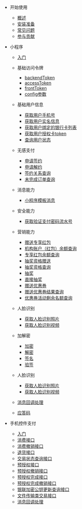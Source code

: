 <!-- docs/_sidebar.md -->

* 开始使用
  * [概述](/v1.5/ "概述 - 云闪付小程序开发SDK | UnionPay")
  * [安装准备](/v1.5/started/install.md "安装准备 - 云闪付小程序开发SDK | UnionPay")
  * [常见问题](/v1.5/started/question.md "常见问题 - 云闪付小程序开发SDK | UnionPay")
  * [参与贡献](/v1.5/started/donate.md "参与贡献 - 云闪付小程序开发SDK | UnionPay")

* 小程序
  * [入门](/v1.5/mini-program/started.md "小程序入门 - 云闪付小程序开发SDK | UnionPay")
  * 基础访问令牌
    * [backendToken](/v1.5/mini-program/base/backendToken.md "获取backendToken - 云闪付小程序开发SDK | UnionPay")
    * [accessToken](/v1.5/mini-program/base/accessToken.md "获取accessToken - 云闪付小程序开发SDK | UnionPay")
    * [frontToken](/v1.5/mini-program/base/frontToken.md "获取frontToken - 云闪付小程序开发SDK | UnionPay")
    * [config参数](/v1.5/mini-program/base/config.md "获取config参数 - 云闪付小程序开发SDK | UnionPay")
  * 基础用户信息
    * [获取用户手机号](/v1.5/mini-program/user/mobile.md "获取用户手机号 - 云闪付小程序开发SDK | UnionPay")
    * [获取用户实名信息](/v1.5/mini-program/user/auth.md "获取用户实名信息 - 云闪付小程序开发SDK | UnionPay")
    * [获取用户绑定的银行卡列表](/v1.5/mini-program/user/card.md "获取用户绑定的银行卡列表（仅限银行小程序使用） - 云闪付小程序开发SDK | UnionPay")
    * [获取用户授权卡token](/v1.5/mini-program/user/cardToken.md "获取用户授权卡token - 云闪付小程序开发SDK | UnionPay")
    * [查询用户状态](/v1.5/mini-program/user/userStatus.md "获取查询用户状态 - 云闪付小程序开发SDK | UnionPay")

  * 无感支付
    * [申请签约](/v1.5/mini-program/contract/apply.md "申请签约 - 云闪付小程序开发SDK | UnionPay")
    * [申请解约](/v1.5/mini-program/contract/relieve.md "申请解约 - 云闪付小程序开发SDK | UnionPay")
    * [签约关系查询](/v1.5/mini-program/contract/signStatus.md "签约关系查询 - 云闪付小程序开发SDK | UnionPay")
    * [未完成订单查询](/v1.5/mini-program/contract/unFinishedOrder.md "未完成订单查询 - 云闪付小程序开发SDK | UnionPay")
  * 消息能力
    * [小程序模板消息](/v1.5/mini-program/message/send.md "小程序模板消息 - 云闪付小程序开发SDK | UnionPay")
  * 安全能力
    * [获取验证支付密码流水号](/v1.5/mini-program/secure/verifyPwd.md "获取验证支付密码流水号 - 云闪付小程序开发SDK | UnionPay")
  * 营销能力
    * [赠送专享红包](/v1.5/mini-program/redpack/given.md "赠送专享红包 - 云闪付小程序开发SDK | UnionPay")
    * [机构账户（红包）余额查询](/v1.5/mini-program/redpack/orgQuery.md "机构账户（红包）余额查询 - 云闪付小程序开发SDK | UnionPay")
    * [专享红包余额查询](/v1.5/mini-program/redpack/excQuery.md "专享红包余额查询 - 云闪付小程序开发SDK | UnionPay")
    * [抽奖资格赠送](/v1.5/mini-program/qual/given.md "抽奖资格赠送 - 云闪付小程序开发SDK | UnionPay")
    * [抽奖资格查询](/v1.5/mini-program/qual/query.md "抽奖资格查询 - 云闪付小程序开发SDK | UnionPay")
    * [抽奖](/v1.5/mini-program/qual/lotto.md "抽奖 - 云闪付小程序开发SDK | UnionPay")
    * [直接抽奖](/v1.5/mini-program/qual/directLotto.md "直接抽奖 - 云闪付小程序开发SDK | UnionPay")
    * [赠送优惠券](/v1.5/mini-program/coupon/given.md "赠送优惠券 - 云闪付小程序开发SDK | UnionPay")
    * [赠送优惠券结果查询](/v1.5/mini-program/coupon/query.md "赠送优惠券结果查询 - 云闪付小程序开发SDK | UnionPay")
    * [优惠券活动剩余名额查询](/v1.5/mini-program/coupon/quota.md "优惠券活动剩余名额查询 - 云闪付小程序开发SDK | UnionPay")
  * 人脸识别
    * [获取人脸识别照片](/v1.5/mini-program/face/image.md "获取人脸识别照片 - 云闪付小程序开发SDK | UnionPay")
    * [获取人脸识别视频](/v1.5/mini-program/face/video.md "获取人脸识别视频 - 云闪付小程序开发SDK | UnionPay")
  * 加解密
    * [加密](/v1.5/mini-program/crypto/encrypt.md "加密 - 云闪付小程序开发SDK | UnionPay")
    * [解密](/v1.5/mini-program/crypto/decrypt.md "解密 - 云闪付小程序开发SDK | UnionPay")
    * [签名](/v1.5/mini-program/crypto/sign.md "签名 - 云闪付小程序开发SDK | UnionPay")
    * [验签](/v1.5/mini-program/crypto/verify.md "验签 - 云闪付小程序开发SDK | UnionPay")
  * 人脸识别
    * [获取人脸识别照片](/v1.5/mini-program/face/image.md "获取人脸识别照片 - 云闪付小程序开发SDK | UnionPay")
    * [获取人脸识别视频](/v1.5/mini-program/face/video.md "获取人脸识别视频 - 云闪付小程序开发SDK | UnionPay")
  * [消息回调处理](/v1.5/payment/notify/unit.md "消息回调处理 - 云闪付小程序开发SDK | UnionPay")
  * [应答码](/v1.5/mini-program/responseCode.md "应答码 - 云闪付小程序开发SDK | UnionPay")


* 手机控件支付
  * [入门](/v1.5/payment/started.md "手机控件支付入门 - 云闪付小程序开发SDK | UnionPay")
  * [消费接口](/v1.5/payment/order/pay.md "消费接口 - 云闪付小程序开发SDK | UnionPay")
  * [消费撤销接口](/v1.5/payment/order/cancel.md "消费撤销接口 - 云闪付小程序开发SDK | UnionPay")
  * [退货接口](/v1.5/payment/order/refund.md "退货接口 - 云闪付小程序开发SDK | UnionPay")
  * [交易状态查询接口](/v1.5/payment/order/query.md "交易状态查询接口 - 云闪付小程序开发SDK | UnionPay")
  * [预授权接口](/v1.5/payment/preorder/pay.md "预授权接口 - 云闪付小程序开发SDK | UnionPay")
  * [预授权撤销接口](/v1.5/payment/preorder/cancel.md "预授权撤销接口 - 云闪付小程序开发SDK | UnionPay")
  * [预授权完成接口](/v1.5/payment/preorder/finish.md "预授权完成接口 - 云闪付小程序开发SDK | UnionPay")
  * [预授权完成撤销接口](/v1.5/payment/preorder/refund.md "预授权完成撤销接口 - 云闪付小程序开发SDK | UnionPay")
  * [银联加密公钥更新查询接口](/v1.5/payment/file/updatePublicKey.md "银联加密公钥更新查询接口 - 云闪付小程序开发SDK | UnionPay")
  * [文件传输类交易接口](/v1.5/payment/file/download.md "文件传输类交易接口 - 云闪付小程序开发SDK | UnionPay")
  * [消息回调处理](/v1.5/payment/notify/unit.md "消息回调处理 - 云闪付小程序开发SDK | UnionPay")
